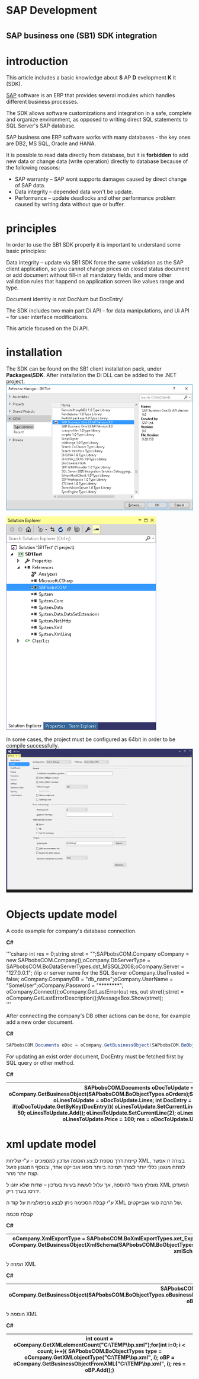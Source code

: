 #
# SAP Development

#
## SAP business one (SB1) SDK integration

# introduction

This article includes a basic knowledge about **S** AP **D** evelopment **K** it (SDK).

[SAP](https://en.wikipedia.org/wiki/SAP_Business_One) software is an ERP that provides several modules which handles different business processes.

The SDK allows software customizations and integration in a safe, complete and organize environment, as opposed to writing direct SQL statements to SQL Server&#39;s SAP database.

SAP business one ERP software works with many databases - the key ones are DB2, MS SQL, Oracle and HANA.

It is possible to read data directly from database, but it is **forbidden** to add new data or change data (write operation) directly to database because of the following reasons:

- SAP warranty – SAP wont supports damages caused by direct change of SAP data.
- Data integrity – depended data won&#39;t be update.
- Performance – update deadlocks and other performance problem caused by writing data without que or buffer.


# principles

In order to use the SB1 SDK properly it is important to understand some basic principles:

Data integrity – update via SB1 SDK force the same validation as the SAP client application, so you cannot change prices on closed status document or add document without fill-in all mandatory fields, and more other validation rules that happend on application screen like values range and type.

Document identity is not DocNum but DocEntry!

The SDK includes two main part Di API – for data manipulations, and Ui API – for user interface modifications.

This article focused on the Di API.


# installation

The SDK can be found on the SB1 client installation pack, under **Packages\SDK**.
After installation the Di DLL can be added to the .NET project.
![Adding Reference](reference1.png "Adding Reference")

![Di API DLL Added to solution](explorer2.png "Di API DLL Added to solution")

In some cases, the project must be configured as 64bit in order to be compile successfully.
![Platform target x64](build3.png "Platform target x64")


#  Objects update model

A code example for company&#39;s database connection.

**C#**

'''csharp
int res = 0;string strret = &quot;&quot;;SAPbobsCOM.Company oCompany = new SAPbobsCOM.Company();oCompany.DbServerType = SAPbobsCOM.BoDataServerTypes.dst\_MSSQL2008;oCompany.Server = &quot;127.0.0.1&quot;; //ip or server name for the SQL Server oCompany.UseTrusted = false; oCompany.CompanyDB = &quot;db\_name&quot;;oCompany.UserName = &quot;SomeUser&quot;;oCompany.Password = &quot;\*\*\*\*\*\*\*\*&quot;; oCompany.Connect();oCompany.GetLastError(out res, out strret);strret = oCompany.GetLastErrorDescription();MessageBox.Show(strret);  
'''



After connecting the company&#39;s DB other actions can be done, for example add a new order document.

**C#**

```csharp
SAPbobsCOM.Documents oDoc = oCompany.GetBusinessObject(SAPbobsCOM.BoObjectTypes.oOrders);SAPbobsCOM.Document\_Lines oLines = oDoc.Lines; oDoc.CardCode = &quot;12341234&quot;;oDoc.DocDate = DateTime.Now;oDoc.DocDueDate = DateTime.Now.AddDays(10); oLines.ItemCode = &quot;ABC12345&quot;;oLines.Price = 100; oLines.Add();oLines.ItemCode = &quot;ABCD4321&quot;;oLines.Price = 120; int res = oDoc.Add(); if (res != 0){    MessageBox.Show(oCompany.GetLastErrorDescription());}else{    MessageBox.Show(oCompany.GetNewObjectKey()); //@scope\_identity}  
```

For updating an exist order document,  DocEntry must be fetched first by SQL query or other method.

**C#**

|  SAPbobsCOM.Documents oDocToUpdate = oCompany.GetBusinessObject(SAPbobsCOM.BoObjectTypes.oOrders);SAPbobsCOM.Document\_Lines oLinesToUpdate = oDocToUpdate.Lines; int DocEntry = 217022334; if(oDocToUpdate.GetByKey(DocEntry)){    oLinesToUpdate.SetCurrentLine(1);    oLinesToUpdate.Price = 50;     oLinesToUpdate.Add();    oLinesToUpdate.SetCurrentLine(2);     oLinesToUpdate.ItemCode = &quot;-&quot;;    oLinesToUpdate.Price = 100;     res = oDocToUpdate.Update();} |
| --- |





# xml update model

קיימת דרך נוספת לבצע הוספה ועדכון למסמכים – ע&quot;י שליחת XML, בצורה זו אפשר לפתח מנגנון כללי יותר לצורך תמיכה ביותר מסוג אובייקט אחד, ובנוסף המנגנון פועל קצת יותר מהר.

מומלץ מאוד להוספה, אך עלול לעשות בעיות בעדכון – שדות שלא יוזנו ל XML המעדכן ידרסו בערך ריק.

ע&quot;י קבלת הסכימה ניתן לבצע מניפולציות על קוד ה XML של הרבה סוגי אובייקטים.

קבלת סכמה

**C#**

|  oCompany.XmlExportType = SAPbobsCOM.BoXmlExportTypes.xet\_ExportImportMode;oCompany.XMLAsString = false; string xmlSchema = oCompany.GetBusinessObjectXmlSchema(SAPbobsCOM.BoObjectTypes.oBusinessPartners);System.IO.File.WriteAllText(@&quot;C:\TEMP\bp.xml&quot;, xmlSchema);  |
| --- |

המרה ל XML

**C#**

|  SAPbobsCOM.BusinessPartners oBP = oCompany.GetBusinessObject(SAPbobsCOM.BoObjectTypes.oBusinessPartners);oBP.GetByKey(&quot;12186938&quot;);System.IO.File.WriteAllText(&quot;C:\\TEMP\\bp.xml&quot;, oBP.GetAsXML());  |
| --- |

הוספה ל XML

**C#**

|  int count = oCompany.GetXMLelementCount(&quot;C:\\TEMP\\bp.xml&quot;);for(int i=0; i &lt; count; i++){     SAPbobsCOM.BoObjectTypes type = oCompany.GetXMLobjectType(&quot;C:\\TEMP\\bp.xml&quot;, i);     oBP = oCompany.GetBusinessObjectFromXML(&quot;C:\\TEMP\\bp.xml&quot;, i);     res = oBP.Add();} |
| --- |
